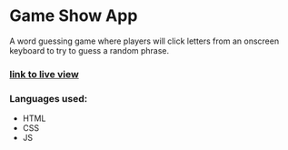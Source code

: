 # Game Show App

A word guessing game where players will click letters from an onscreen keyboard to try to guess a random phrase.

### [link to live view](https://indaqoo.github.io/techdegree-unit-6/)

### Languages used:
- HTML
- CSS
- JS
